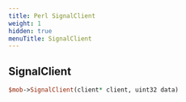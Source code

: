 ```yaml
---
title: Perl SignalClient
weight: 1
hidden: true
menuTitle: SignalClient
---
```

## SignalClient
```perl
$mob->SignalClient(client* client, uint32 data)
```
